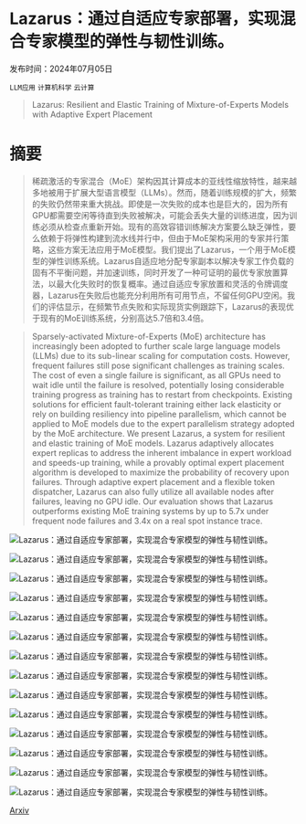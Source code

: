 # Lazarus：通过自适应专家部署，实现混合专家模型的弹性与韧性训练。

发布时间：2024年07月05日

`LLM应用` `计算机科学` `云计算`

> Lazarus: Resilient and Elastic Training of Mixture-of-Experts Models with Adaptive Expert Placement

# 摘要

> 稀疏激活的专家混合（MoE）架构因其计算成本的亚线性缩放特性，越来越多地被用于扩展大型语言模型（LLMs）。然而，随着训练规模的扩大，频繁的失败仍然带来重大挑战。即使是一次失败的成本也是巨大的，因为所有GPU都需要空闲等待直到失败被解决，可能会丢失大量的训练进度，因为训练必须从检查点重新开始。现有的高效容错训练解决方案要么缺乏弹性，要么依赖于将弹性构建到流水线并行中，但由于MoE架构采用的专家并行策略，这些方案无法应用于MoE模型。我们提出了Lazarus，一个用于MoE模型的弹性训练系统。Lazarus自适应地分配专家副本以解决专家工作负载的固有不平衡问题，并加速训练，同时开发了一种可证明的最优专家放置算法，以最大化失败时的恢复概率。通过自适应专家放置和灵活的令牌调度器，Lazarus在失败后也能充分利用所有可用节点，不留任何GPU空闲。我们的评估显示，在频繁节点失败和实际现货实例跟踪下，Lazarus的表现优于现有的MoE训练系统，分别高达5.7倍和3.4倍。

> Sparsely-activated Mixture-of-Experts (MoE) architecture has increasingly been adopted to further scale large language models (LLMs) due to its sub-linear scaling for computation costs. However, frequent failures still pose significant challenges as training scales. The cost of even a single failure is significant, as all GPUs need to wait idle until the failure is resolved, potentially losing considerable training progress as training has to restart from checkpoints. Existing solutions for efficient fault-tolerant training either lack elasticity or rely on building resiliency into pipeline parallelism, which cannot be applied to MoE models due to the expert parallelism strategy adopted by the MoE architecture.
  We present Lazarus, a system for resilient and elastic training of MoE models. Lazarus adaptively allocates expert replicas to address the inherent imbalance in expert workload and speeds-up training, while a provably optimal expert placement algorithm is developed to maximize the probability of recovery upon failures. Through adaptive expert placement and a flexible token dispatcher, Lazarus can also fully utilize all available nodes after failures, leaving no GPU idle. Our evaluation shows that Lazarus outperforms existing MoE training systems by up to 5.7x under frequent node failures and 3.4x on a real spot instance trace.

![Lazarus：通过自适应专家部署，实现混合专家模型的弹性与韧性训练。](../../../paper_images/2407.04656/x1.png)

![Lazarus：通过自适应专家部署，实现混合专家模型的弹性与韧性训练。](../../../paper_images/2407.04656/x2.png)

![Lazarus：通过自适应专家部署，实现混合专家模型的弹性与韧性训练。](../../../paper_images/2407.04656/x3.png)

![Lazarus：通过自适应专家部署，实现混合专家模型的弹性与韧性训练。](../../../paper_images/2407.04656/x4.png)

![Lazarus：通过自适应专家部署，实现混合专家模型的弹性与韧性训练。](../../../paper_images/2407.04656/x5.png)

![Lazarus：通过自适应专家部署，实现混合专家模型的弹性与韧性训练。](../../../paper_images/2407.04656/x6.png)

![Lazarus：通过自适应专家部署，实现混合专家模型的弹性与韧性训练。](../../../paper_images/2407.04656/x7.png)

![Lazarus：通过自适应专家部署，实现混合专家模型的弹性与韧性训练。](../../../paper_images/2407.04656/x8.png)

![Lazarus：通过自适应专家部署，实现混合专家模型的弹性与韧性训练。](../../../paper_images/2407.04656/x9.png)

![Lazarus：通过自适应专家部署，实现混合专家模型的弹性与韧性训练。](../../../paper_images/2407.04656/x10.png)

![Lazarus：通过自适应专家部署，实现混合专家模型的弹性与韧性训练。](../../../paper_images/2407.04656/x11.png)

![Lazarus：通过自适应专家部署，实现混合专家模型的弹性与韧性训练。](../../../paper_images/2407.04656/x12.png)

![Lazarus：通过自适应专家部署，实现混合专家模型的弹性与韧性训练。](../../../paper_images/2407.04656/x13.png)

![Lazarus：通过自适应专家部署，实现混合专家模型的弹性与韧性训练。](../../../paper_images/2407.04656/x14.png)

[Arxiv](https://arxiv.org/abs/2407.04656)